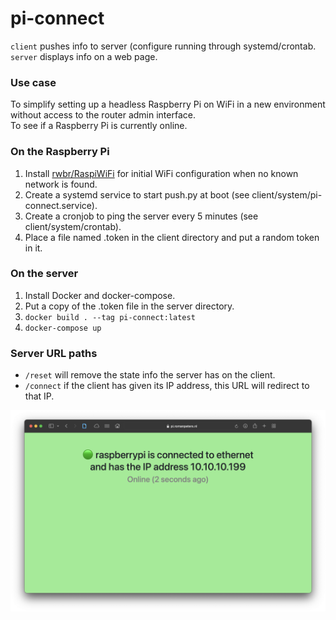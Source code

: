 # pi-connect

`client` pushes info to server (configure running through systemd/crontab.  
`server` displays info on a web page.

### Use case
To simplify setting up a headless Raspberry Pi on WiFi in a new environment without access to the router admin interface.  
To see if a Raspberry Pi is currently online.

### On the Raspberry Pi
1. Install [rwbr/RaspiWiFi](https://github.com/rwbr/RaspiWiFi) for initial WiFi configuration when no known network is found.
1. Create a systemd service to start push.py at boot (see client/system/pi-connect.service).
1. Create a cronjob to ping the server every 5 minutes (see client/system/crontab).
1. Place a file named .token in the client directory and put a random token in it.

### On the server
1. Install Docker and docker-compose.
1. Put a copy of the .token file in the server directory.
2. `docker build . --tag pi-connect:latest`
3. `docker-compose up`

### Server URL paths
- `/reset` will remove the state info the server has on the client.
- `/connect` if the client has given its IP address, this URL will redirect to that IP.

![server page](/screenshot.png)
